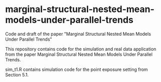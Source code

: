 # marginal-structural-nested-mean-models-under-parallel-trends
Code and draft of the paper "Marginal Structural Nested Mean Models Under Parallel Trends"

This repository contains code for the simulation and real data application from the paper Marginal Structural Nested Mean Models Under Parallel Trends. 

sim_t1.R contains simulation code for the point exposure setting from Section 5.1.


